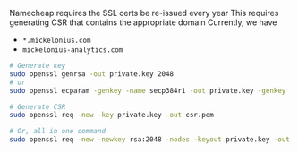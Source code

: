 Namecheap requires the SSL certs be re-issued every year
This requires generating CSR that contains the appropriate domain
Currently, we have
 * `*.mickelonius.com`
 * `mickelonius-analytics.com`

```bash
# Generate key
sudo openssl genrsa -out private.key 2048
# or
sudo openssl ecparam -genkey -name secp384r1 -out private.key -genkey

# Generate CSR
sudo openssl req -new -key private.key -out csr.pem

# Or, all in one command
sudo openssl req -new -newkey rsa:2048 -nodes -keyout private.key -out csr.pem
```